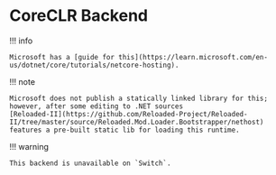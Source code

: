 ﻿# CoreCLR Backend

!!! info

    Microsoft has a [guide for this](https://learn.microsoft.com/en-us/dotnet/core/tutorials/netcore-hosting).  

!!! note

    Microsoft does not publish a statically linked library for this; however, after some editing to .NET sources
    [Reloaded-II](https://github.com/Reloaded-Project/Reloaded-II/tree/master/source/Reloaded.Mod.Loader.Bootstrapper/nethost) 
    features a pre-built static lib for loading this runtime.

!!! warning

    This backend is unavailable on `Switch`.


